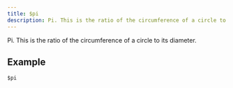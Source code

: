 ```yaml
---
title: $pi
description: Pi. This is the ratio of the circumference of a circle to its diameter.
---
```


Pi. This is the ratio of the circumference of a circle to its diameter.
## Example
```eats
$pi
```